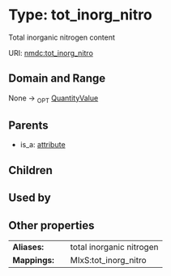 
# Type: tot_inorg_nitro


Total inorganic nitrogen content

URI: [nmdc:tot_inorg_nitro](https://microbiomedata/meta/tot_inorg_nitro)


## Domain and Range

None ->  <sub>OPT</sub> [QuantityValue](QuantityValue.md)

## Parents

 *  is_a: [attribute](attribute.md)

## Children


## Used by


## Other properties

|  |  |  |
| --- | --- | --- |
| **Aliases:** | | total inorganic nitrogen |
| **Mappings:** | | MIxS:tot_inorg_nitro |

